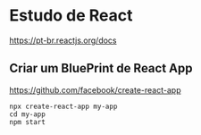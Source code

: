 # Estudo de React
https://pt-br.reactjs.org/docs

## Criar um BluePrint de React App
https://github.com/facebook/create-react-app

	npx create-react-app my-app
	cd my-app
	npm start